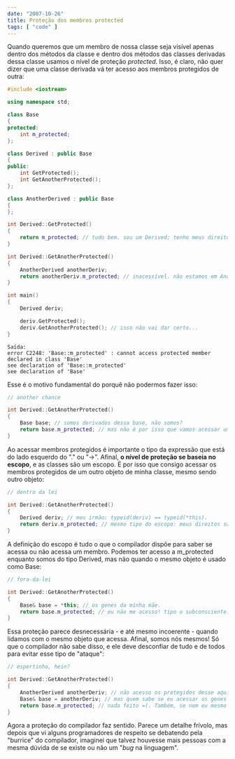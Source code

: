```yaml
---
date: "2007-10-26"
title: Proteção dos membros protected
tags: [ "code" ]
---
```

Quando queremos que um membro de nossa classe seja visível apenas dentro dos métodos da classe e dentro dos métodos das classes derivadas dessa classe usamos o nível de proteção _protected_. Isso, é claro, não quer dizer que uma classe derivada vá ter acesso aos membros protegidos de outra:

```cpp
#include <iostream>

using namespace std;

class Base
{
protected:
	int m_protected;
};

class Derived : public Base
{
public:
	int GetProtected();
	int GetAnotherProtected();
};

class AnotherDerived : public Base
{
};

int Derived::GetProtected()
{
	return m_protected; // tudo bem. sou um Derived; tenho meus direitos!
}

int Derived::GetAnotherProtected()
{
	AnotherDerived anotherDeriv;
	return anotherDeriv.m_protected; // inacessível. não estamos em AnotherDerived!
}

int main()
{
	Derived deriv;

	deriv.GetProtected();
	deriv.GetAnotherProtected(); // isso não vai dar certo...
} 

```

    
    Saída:
    error C2248: 'Base::m_protected' : cannot access protected member declared in class 'Base'
    see declaration of 'Base::m_protected'
    see declaration of 'Base'

Esse é o motivo fundamental do porquê não podermos fazer isso:

```cpp
// another chance

int Derived::GetAnotherProtected()
{
	Base base; // somos derivados dessa base, não somos?
	return base.m_protected; // mas não é por isso que vamos acessar um membro protegido de boa.
} 

```

Ao acessar membros protegidos é importante o tipo da expressão que está do lado esquerdo do "." ou "->". Afinal, **o nível de proteção se baseia no escopo**, e as classes são um escopo. É por isso que consigo acessar os membros protegidos de um outro objeto de minha classe, mesmo sendo outro objeto:

```cpp
// dentro da lei

int Derived::GetAnotherProtected()
{
	Derived deriv; // meu irmão: typeid(deriv) == typeid(*this).
	return deriv.m_protected; // mesmo tipo do escopo: meus direitos são preservados
} 

```

A definição do escopo é tudo o que o compilador dispõe para saber se acessa ou não acessa um membro. Podemos ter acesso a m_protected enquanto somos do tipo Derived, mas não quando o mesmo objeto é usado como Base:

```cpp
// fora-da-lei

int Derived::GetAnotherProtected()
{
	Base& base = *this; // os genes da minha mãe.
	return base.m_protected; // eu não me acesso! tipo o subconsciente...
} 

```

Essa proteção parece desnecessária - e até mesmo incoerente - quando lidamos com o mesmo objeto que acessa. Afinal, somos nós mesmos! Só que o compilador não sabe disso, e ele deve desconfiar de tudo e de todos para evitar esse tipo de "ataque":

```cpp
// espertinho, hein?

int Derived::GetAnotherProtected()
{
	AnotherDerived anotherDeriv; // não acesso os protegidos desse aqui...
	Base& base = anotherDeriv; // mas quem sabe se eu acessar os genes da minha mãe?
	return base.m_protected; // nada feito =(. Também, se nem eu mesmo consegui me acessar...
} 

```

Agora a proteção do compilador faz sentido. Parece um detalhe frívolo, mas depois que vi alguns programadores de respeito se debatendo pela "burrice" do compilador, imaginei que talvez houvesse mais pessoas com a mesma dúvida de se existe ou não um "_bug_ na linguagem".
